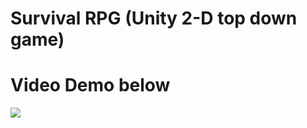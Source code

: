 # Survival RPG (Unity 2-D top down game)

# Video Demo below 

[![](http://img.youtube.com/vi/BqAglOWYjjc/0.jpg)](http://www.youtube.com/watch?v=BqAglOWYjjc "Survival RPG (Castaway)")
